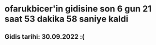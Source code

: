 # ofarukbicer'in gidisine son 6 gun 21 saat 53 dakika 58 saniye kaldi

## Gidis tarihi: 30.09.2022 :(
